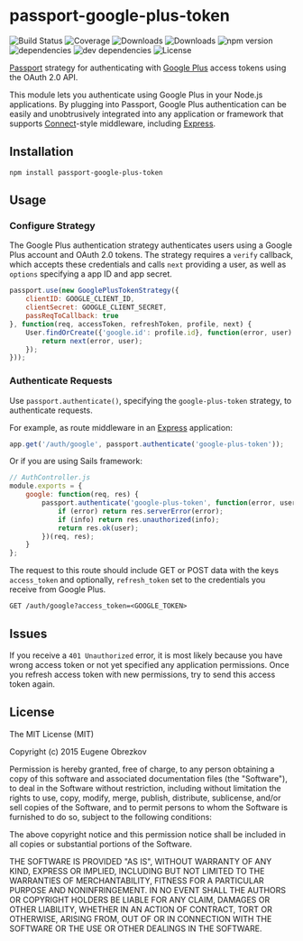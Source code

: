 # passport-google-plus-token

![Build Status](https://img.shields.io/travis/ghaiklor/passport-google-plus-token.svg)
![Coverage](https://img.shields.io/coveralls/ghaiklor/passport-google-plus-token.svg)
![Downloads](https://img.shields.io/npm/dm/passport-google-plus-token.svg)
![Downloads](https://img.shields.io/npm/dt/passport-google-plus-token.svg)
![npm version](https://img.shields.io/npm/v/passport-google-plus-token.svg)
![dependencies](https://img.shields.io/david/ghaiklor/passport-google-plus-token.svg)
![dev dependencies](https://img.shields.io/david/dev/ghaiklor/passport-google-plus-token.svg)
![License](https://img.shields.io/npm/l/passport-google-plus-token.svg)

[Passport](http://passportjs.org/) strategy for authenticating with [Google Plus](https://plus.google.com/) access tokens using the OAuth 2.0 API.

This module lets you authenticate using Google Plus in your Node.js applications.
By plugging into Passport, Google Plus authentication can be easily and unobtrusively integrated into any application or framework that supports [Connect](http://www.senchalabs.org/connect/)-style middleware, including [Express](http://expressjs.com/).

## Installation

```shell
npm install passport-google-plus-token
```

## Usage

### Configure Strategy

The Google Plus authentication strategy authenticates users using a Google Plus account and OAuth 2.0 tokens.
The strategy requires a `verify` callback, which accepts these credentials and calls `next` providing a user, as well as `options` specifying a app ID and app secret.

```javascript
passport.use(new GooglePlusTokenStrategy({
    clientID: GOOGLE_CLIENT_ID,
    clientSecret: GOOGLE_CLIENT_SECRET,
    passReqToCallback: true
}, function(req, accessToken, refreshToken, profile, next) {
    User.findOrCreate({'google.id': profile.id}, function(error, user) {
        return next(error, user);
    });
}));
```

### Authenticate Requests

Use `passport.authenticate()`, specifying the `google-plus-token` strategy, to authenticate requests.

For example, as route middleware in an [Express](http://expressjs.com/) application:

```javascript
app.get('/auth/google', passport.authenticate('google-plus-token'));
```

Or if you are using Sails framework:

```javascript
// AuthController.js
module.exports = {
    google: function(req, res) {
        passport.authenticate('google-plus-token', function(error, user, info) {
            if (error) return res.serverError(error);
            if (info) return res.unauthorized(info);
            return res.ok(user);
        })(req, res);
    }
};
```

The request to this route should include GET or POST data with the keys `access_token` and optionally, `refresh_token` set to the credentials you receive from Google Plus.

```
GET /auth/google?access_token=<GOOGLE_TOKEN>
```

## Issues

If you receive a `401 Unauthorized` error, it is most likely because you have wrong access token or not yet specified any application permissions.
Once you refresh access token with new permissions, try to send this access token again.

## License

The MIT License (MIT)

Copyright (c) 2015 Eugene Obrezkov

Permission is hereby granted, free of charge, to any person obtaining a copy
of this software and associated documentation files (the "Software"), to deal
in the Software without restriction, including without limitation the rights
to use, copy, modify, merge, publish, distribute, sublicense, and/or sell
copies of the Software, and to permit persons to whom the Software is
furnished to do so, subject to the following conditions:

The above copyright notice and this permission notice shall be included in all
copies or substantial portions of the Software.

THE SOFTWARE IS PROVIDED "AS IS", WITHOUT WARRANTY OF ANY KIND, EXPRESS OR
IMPLIED, INCLUDING BUT NOT LIMITED TO THE WARRANTIES OF MERCHANTABILITY,
FITNESS FOR A PARTICULAR PURPOSE AND NONINFRINGEMENT. IN NO EVENT SHALL THE
AUTHORS OR COPYRIGHT HOLDERS BE LIABLE FOR ANY CLAIM, DAMAGES OR OTHER
LIABILITY, WHETHER IN AN ACTION OF CONTRACT, TORT OR OTHERWISE, ARISING FROM,
OUT OF OR IN CONNECTION WITH THE SOFTWARE OR THE USE OR OTHER DEALINGS IN THE
SOFTWARE.

